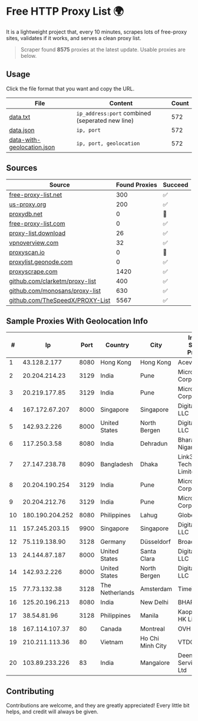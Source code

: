 
# Free HTTP Proxy List 🌍

It is a lightweight project that, every 10 minutes, scrapes lots of free-proxy sites, validates if it works, and serves a clean proxy list.


> Scraper found **8575** proxies at the latest update. Usable proxies are below.

## Usage

Click the file format that you want and copy the URL.


|File|Content|Count|
|----|-------|-----|
|[data.txt](https://raw.githubusercontent.com/themiralay/Proxy-List-World/master/data.txt)|`ip_address:port` combined (seperated new line)|572|
|[data.json](https://raw.githubusercontent.com/themiralay/Proxy-List-World/master/data.json)|`ip, port`|572|
|[data-with-geolocation.json](https://raw.githubusercontent.com/themiralay/Proxy-List-World/master/data-with-geolocation.json)|`ip, port, geolocation`|572|

## Sources

|Source|Found Proxies|Succeed|
|------|-------------|-------|
|[free-proxy-list.net](https://free-proxy-list.net)|300|✅|
|[us-proxy.org](https://www.us-proxy.org)|200|✅|
|[proxydb.net](http://proxydb.net)|0|🚫|
|[free-proxy-list.com](https://free-proxy-list.com/?page=&port=&type%5B%5D=http&type%5B%5D=https&up_time=0&search=Search)|0|✅|
|[proxy-list.download](https://www.proxy-list.download/HTTP)|26|✅|
|[vpnoverview.com](https://vpnoverview.com/privacy/anonymous-browsing/free-proxy-servers)|32|✅|
|[proxyscan.io](https://www.proxyscan.io)|0|🚫|
|[proxylist.geonode.com](https://proxylist.geonode.com/api/proxy-list?limit=300&page=1&sort_by=lastChecked&sort_type=desc&protocols=http,https)|0|✅|
|[proxyscrape.com](https://api.proxyscrape.com/v2/?request=displayproxies&protocol=http&timeout=10000&country=all&ssl=all&anonymity=all)|1420|✅|
|[github.com/clarketm/proxy-list](https://raw.githubusercontent.com/clarketm/proxy-list/master/proxy-list-raw.txt)|400|✅|
|[github.com/monosans/proxy-list](https://raw.githubusercontent.com/monosans/proxy-list/main/proxies/http.txt)|630|✅|
|[github.com/TheSpeedX/PROXY-List](https://raw.githubusercontent.com/TheSpeedX/PROXY-List/master/http.txt)|5567|✅|


## Sample Proxies With Geolocation Info

|#|Ip|Port|Country|City|Internet Service Provider|
|-|--|----|-------|----|-------------------------|
|1|43.128.2.177|8080|Hong Kong|Hong Kong|Aceville Pte.ltd|
|2|20.204.214.23|3129|India|Pune|Microsoft Corporation|
|3|20.219.177.85|3129|India|Pune|Microsoft Corporation|
|4|167.172.67.207|8000|Singapore|Singapore|DigitalOcean, LLC|
|5|142.93.2.226|8000|United States|North Bergen|DigitalOcean, LLC|
|6|117.250.3.58|8080|India|Dehradun|Bharat Sanchar Nigam Ltd|
|7|27.147.238.78|8090|Bangladesh|Dhaka|Link3 Technologies Limited|
|8|20.204.190.254|3129|India|Pune|Microsoft Corporation|
|9|20.204.212.76|3129|India|Pune|Microsoft Corporation|
|10|180.190.204.252|8080|Philippines|Lahug|Globe Telecom|
|11|157.245.203.15|9900|Singapore|Singapore|DigitalOcean, LLC|
|12|75.119.138.90|3128|Germany|Düsseldorf|BroadbandONE|
|13|24.144.87.187|8000|United States|Santa Clara|DigitalOcean, LLC|
|14|142.93.2.226|8000|United States|North Bergen|DigitalOcean, LLC|
|15|77.73.132.38|3128|The Netherlands|Amsterdam|TimeWeb Ltd.|
|16|125.20.196.213|8080|India|New Delhi|BHARTI|
|17|38.54.81.96|3128|Philippines|Manila|Kaopu Cloud HK Limited|
|18|167.114.107.37|80|Canada|Montreal|OVH SAS|
|19|210.211.113.36|80|Vietnam|Ho Chi Minh City|VTDC|
|20|103.89.233.226|83|India|Mangalore|Deenet Services Pvt Ltd|



## Contributing

Contributions are welcome, and they are greatly appreciated! Every
little bit helps, and credit will always be given.

